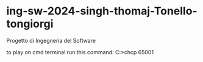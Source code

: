 # ing-sw-2024-singh-thomaj-Tonello-tongiorgi
Progetto di Ingegneria del Software

to play on cmd terminal run this command:
C:\>chcp 65001